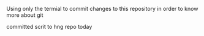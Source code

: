 Using only the termial to commit changes to this repository in order to know more about git

committed scrit to hng repo today